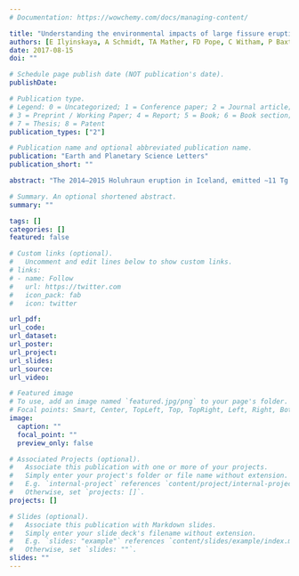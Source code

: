 ```yaml
---
# Documentation: https://wowchemy.com/docs/managing-content/

title: "Understanding the environmental impacts of large fissure eruptions: Aerosol and gas emissions from the 2014–2015 Holuhraun eruption (Iceland)"
authors: [E Ilyinskaya, A Schmidt, TA Mather, FD Pope, C Witham, P Baxter, T Jóhannsson, M Pfeffer, S Barsotti, A Singh, P Sanderson, B Bergsson, BT McCormick Kilbride, A Donovan, N Peters, C Oppenheimer, M Edmonds]
date: 2017-08-15
doi: ""

# Schedule page publish date (NOT publication's date).
publishDate: 

# Publication type.
# Legend: 0 = Uncategorized; 1 = Conference paper; 2 = Journal article;
# 3 = Preprint / Working Paper; 4 = Report; 5 = Book; 6 = Book section;
# 7 = Thesis; 8 = Patent
publication_types: ["2"]

# Publication name and optional abbreviated publication name.
publication: "Earth and Planetary Science Letters"
publication_short: ""

abstract: "The 2014–2015 Holuhraun eruption in Iceland, emitted ∼11 Tg of SO2 into the troposphere over 6 months, and caused one of the most intense and widespread volcanogenic air pollution events in centuries. This study provides a number of source terms for characterisation of plumes in large fissure eruptions, in Iceland and elsewhere. We characterised the chemistry of aerosol particle matter (PM) and gas in the Holuhraun plume, and its evolution as the plume dispersed, both via measurements and modelling. The plume was sampled at the eruptive vent, and in two populated areas in Iceland. The plume caused repeated air pollution events, exceeding hourly air quality standards (350 μg/m3) for SO2 on 88 occasions in Reykjahlíð town (100 km distance), and 34 occasions in Reykjavík capital area (250 km distance). Average daily concentration of volcanogenic PM sulphate exceeded 5 μg/m3 on 30 days in Reykjavík capital area, which is the maximum concentration measured during non-eruptive background interval. There are currently no established air quality standards for sulphate. Combining the results from direct sampling and dispersion modelling, we identified two types of plume impacting the downwind populated areas. The first type was characterised by high concentrations of both SO2 and S-bearing PM, with a high Sgas/SPM mass ratio (SO2(g)/(PM) > 10). The second type had a low Sgas/SPM ratio (<10). We suggest that this second type was a mature plume where sulphur had undergone significant gas-to-aerosol conversion in the atmosphere. Both types of plume were rich in fine aerosol (predominantly PM1 and PM2.5), sulphate (on average ∼90% of the PM mass) and various trace species, including heavy metals. The fine size of the volcanic PM mass (75–80% in PM2.5), and the high environmental lability of its chemical components have potential adverse implications for environmental and health impacts. However, only the dispersion of volcanic SO2 was forecast in public warnings and operationally monitored during the eruption. We make a recommendation that sulphur gas-to-aerosol conversion processes, and a sufficiently large model domain to contain the transport of a tropospheric plume on the timescale of days be utilized for public health and environmental impact forecasting in future eruptions in Iceland and elsewhere in the world."

# Summary. An optional shortened abstract.
summary: ""

tags: []
categories: []
featured: false

# Custom links (optional).
#   Uncomment and edit lines below to show custom links.
# links:
# - name: Follow
#   url: https://twitter.com
#   icon_pack: fab
#   icon: twitter

url_pdf:
url_code:
url_dataset:
url_poster:
url_project:
url_slides:
url_source:
url_video:

# Featured image
# To use, add an image named `featured.jpg/png` to your page's folder. 
# Focal points: Smart, Center, TopLeft, Top, TopRight, Left, Right, BottomLeft, Bottom, BottomRight.
image:
  caption: ""
  focal_point: ""
  preview_only: false

# Associated Projects (optional).
#   Associate this publication with one or more of your projects.
#   Simply enter your project's folder or file name without extension.
#   E.g. `internal-project` references `content/project/internal-project/index.md`.
#   Otherwise, set `projects: []`.
projects: []

# Slides (optional).
#   Associate this publication with Markdown slides.
#   Simply enter your slide deck's filename without extension.
#   E.g. `slides: "example"` references `content/slides/example/index.md`.
#   Otherwise, set `slides: ""`.
slides: ""
---
```

